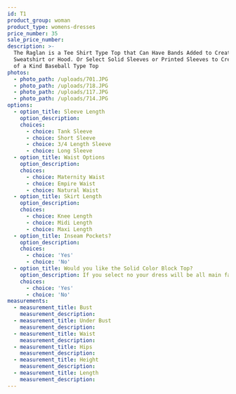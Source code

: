 ```yaml
---
id: T1
product_group: woman
product_type: womens-dresses
price_number: 35
sale_price_number:
description: >-
  The Raglan is a Tee Shirt Type Top that Can Have Bands Added to Create a
  Sweatshirt or Hood. Or Select Solid Sleeves or Printed Sleeves to Create a One
  of a Kind Baseball Type Top
photos:
  - photo_path: /uploads/701.JPG
  - photo_path: /uploads/718.JPG
  - photo_path: /uploads/117.JPG
  - photo_path: /uploads/714.JPG
options:
  - option_title: Sleeve Length
    option_description:
    choices:
      - choice: Tank Sleeve
      - choice: Short Sleeve
      - choice: 3/4 Length Sleeve
      - choice: Long Sleeve
  - option_title: Waist Options
    option_description:
    choices:
      - choice: Maternity Waist
      - choice: Empire Waist
      - choice: Natural Waist
  - option_title: Skirt Length
    option_description:
    choices:
      - choice: Knee Length
      - choice: Midi Length
      - choice: Maxi Length
  - option_title: Inseam Pockets?
    option_description:
    choices:
      - choice: 'Yes'
      - choice: 'No'
  - option_title: Would you like the Solid Color Block Top?
    option_description: If you select no your dress will be all main fabric
    choices:
      - choice: 'Yes'
      - choice: 'No'
measurements:
  - measurement_title: Bust
    measurement_description:
  - measurement_title: Under Bust
    measurement_description:
  - measurement_title: Waist
    measurement_description:
  - measurement_title: Hips
    measurement_description:
  - measurement_title: Height
    measurement_description:
  - measurement_title: Length
    measurement_description:
---
```

